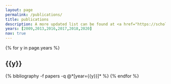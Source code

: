 ```yaml
---
layout: page
permalink: /publications/
title: publications
description: A more updated list can be found at <a href="https://scholar.google.com/citations?user=1YecUQMAAAAJ&hl=en">Google Scholar. </a> 
years: [2009,2013,2016,2017,2018,2020]
nav: true
---
```


<div class="publications">

{% for y in page.years %}
  <h2 class="year">{{y}}</h2>
  {% bibliography -f papers -q @*[year={{y}}]* %}
{% endfor %}

</div>
